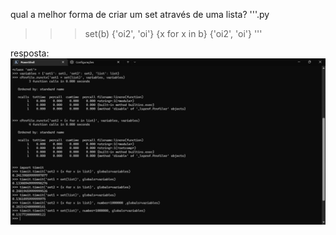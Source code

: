 qual a melhor forma de criar um set através de uma lista?
'''.py
>>> set(b)
{'oi2', 'oi'}
>>> {x for x in b}
{'oi2', 'oi'}
'''

resposta:
![img](./teste_de_set.jpg)
